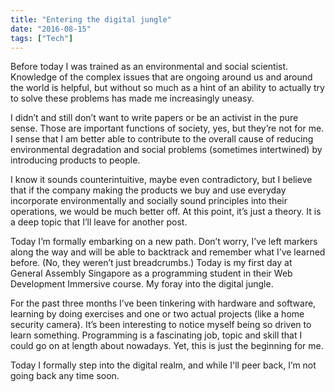 ```yaml
---
title: "Entering the digital jungle"
date: "2016-08-15"
tags: ["Tech"]
---
```


Before today I was trained as an environmental and social scientist. Knowledge of the complex issues that are ongoing around us and around the world is helpful, but without so much as a hint of an ability to actually try to solve these problems has made me increasingly uneasy.

I didn’t and still don’t want to write papers or be an activist in the pure sense. Those are important functions of society, yes, but they’re not for me. I sense that I am better able to contribute to the overall cause of reducing environmental degradation and social problems (sometimes intertwined) by introducing products to people.

I know it sounds counterintuitive, maybe even contradictory, but I believe that if the company making the products we buy and use everyday incorporate environmentally and socially sound principles into their operations, we would be much better off. At this point, it’s just a theory. It is a deep topic that I’ll leave for another post.

Today I’m formally embarking on a new path. Don’t worry, I’ve left markers along the way and will be able to backtrack and remember what I’ve learned before. (No, they weren’t just breadcrumbs.) Today is my first day at General Assembly Singapore as a programming student in their Web Development Immersive course. My foray into the digital jungle.

For the past three months I’ve been tinkering with hardware and software, learning by doing exercises and one or two actual projects (like a home security camera). It’s been interesting to notice myself being so driven to learn something. Programming is a fascinating job, topic and skill that I could go on at length about nowadays. Yet, this is just the beginning for me.

Today I formally step into the digital realm, and while I'll peer back, I’m not going back any time soon.
